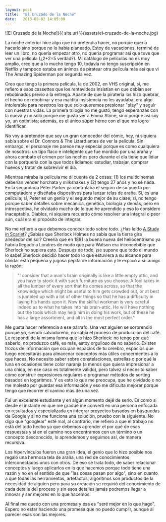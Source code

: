 ```yaml
---
layout: post
title:  "El Cruzado de la Noche"
date:   2013-08-02 14:05:00
---
```

![El Cruzado de la Noche]({{ site.url }}/assets/el-cruzado-de-la-noche.jpg)

La noche anterior hice algo que no pretendía hacer, no porque quería hacerlo sino porque no lo había planeado. Estoy de vacaciones, terminé de leer un libro, no quería empezar otro, no quería programar así que tuve que ver una película (&iquest;2+2=5 verdad?). Mi catálogo de películas no es muy amplio, creo que a lo mucho tengo 10, todavía no tengo suscripción en Netflix y tampoco estaba en ánimos de piratear otra película más así que vi The Amazing Spiderman por segunda vez.

Creo que tengo la primera película, la de 2002, en VHS original, sí, me refiero a esos cassettes que los rentavideos insistían en que debían ser rebobinados previo a la entrega. Aparte de que la piratería los hizo quebrar, el hecho de rebobinar y esa maldita insistencia no les ayudaba, era algo intolerable para nosotros los que solo queremos presionar "play" y seguir con nuestras vidas. La primera trilogía no me gustó, tengo esperanzas con la nueva y no solo porque me gusta ver a Emma Stone, sino porque así soy yo, un optimista; además, es el único súper héroe con el que me logro identificar.

No voy a pretender que soy un gran conocedor del cómic, hey, ni siquiera sabía sobre el Dr. Connors & The Lizard antes de ver la película. Sin embargo, el personaje me parece muy especial porque es como cualquiera de nosotros: un tipo flaco e inteligente que fue mordido por una araña y ahora combate el crimen por las noches pero durante el día tiene que lidiar con la porquería con la que todos lidiamos: estudiar, trabajar, comprar huevos y tratar de sobrevivir el día.

Mientras miraba la película me di cuenta de 2 cosas: (1) los multicinemas deberían vender horchata y milkshakes y (2) tengo 27 años y no sé nada. En la secundaria Peter Parker ya controlaba el seguro de su puerta por computadora y diseñaba dispositivos para lanzar telas de araña. Sí, es una película; sí, Peter es un genio y el segundo mejor de su clase; sí, no tengo porque saber detalles sobre mecánica, genética, biología y demás, pero en introspectiva, he olvidado mucho de lo que he aprendido y eso lo considero inaceptable. Diablos, ni siquiera recuerdo cómo resolver una integral o peor aún, cuál era el propósito de integrar.

No me refiero a que debemos conocer todo sobre todo. &iquest;Has leído [A Study in Scarlet][link-study-in-scarlet]? &iquest;Sabías que Sherlock Holmes no sabía que la tierra gira alrededor del sol? Creería que en 1881 la buena nueva del heliocentrismo ya habría llegado a Londres de modo que para Watson era inconcebible que Sherlock no supiera esto. Después de todo, &iexcl;se supone que todo el mundo lo sabe! Sherlock decidió hacer todo lo que estuviera a su alcance para olvidar esta pequeña y jugosa pepita de información y le explicó a su amigo la razón:

> "I consider that a man's brain originally is like a little empty attic, and you have to stock it with such furniture as you choose. A fool takes in all the lumber of every sort that he comes across, so that the knowledge which might be useful to him gets crowded out, or at best is jumbled up with a lot of other things so that he has a difficulty in laying his hands upon it. Now the skilful workman is very careful indeed as to what he takes into his brain-attic. He will have nothing but the tools which may help him in doing his work, but of these he has a large assortment, and all in the most perfect order."

Me gusta hacer referencia a ese párrafo. Una vez alguien se sorprendió porque yo, siendo salvadoreño, no sabía el proceso de producción del café. Le respondí de la misma forma que lo hizo Sherlock: no tengo por qué saberlo, no produzco café, es más, estoy orgulloso de no saberlo. Existen trozos de información que ocupan espacios de tu cerebro, espacios que luego necesitarás para almacenar conceptos más útiles concernientes a lo que haces. No necesito saber sobre constelaciones, estrellas o por qué la luna en ocasiones tiene color naranja (a menos que quiera impresionar a una chica, en ese caso es totalmente válido), pero talvez sí necesito saber cómo construir expresiones regulares o programar métodos de sorting basados en logaritmos. Y es esto lo que me preocupa, que he olvidado o no me molesto por guardar esa información y eso me dificulta mejorar porque tengo que recorrer el camino más de una vez.

Fui un excelente estudiante y en algún momento dejé de serlo. Es como si desde el instante en que me gradué me convertí en una persona enfocada en resultados y especializada en integrar proyectos basados en búsquedas de Google y si no me funciona una solución, pruebo con la siguiente. No digo que "googlear" esté mal, al contrario, me refiero a que el trabajo no está del todo hecho ya que debemos aprender el por qué de esas respuestas y si en el camino nos encontramos con un término o un concepto desconocido, lo aprendemos y seguimos así, de manera recursiva.

Los hipervínculos fueron una gran idea, el genio que lo hizo posible nos regaló una hermosa tela de araña, una red de conocimientos interconectados unos con otros. De eso se trata todo, de saber relacionar conceptos y luego aplicarlos en lo que hacemos porque todo tiene una razón y no en el sentido de que "las cosas pasan por algo", sino en cuanto a que todas las herramientas, artefactos, algoritmos son productos de la necesidad de alguien pero para su creación se requirió del conocimiento de cada detalle del proceso y sin esos detalles jamás podremos llegar a innovar y ser mejores en lo que hacemos. 

Al final me quedo con una promesa y esa es "seré mejor en lo que hago". Espero no estar haciendo una promesa que no puedo cumplir, aunque al parecer esas son las mejores.

[link-study-in-scarlet]: http://en.wikipedia.org/wiki/A_Study_in_Scarlet